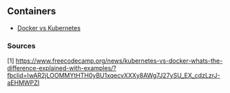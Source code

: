 ## Containers

* [Docker vs Kubernetes](https://www.freecodecamp.org/news/kubernetes-vs-docker-whats-the-difference-explained-with-examples/?fbclid=IwAR2jLOOMMYtHTH0yBU1xqecvXXXy8AWg7J27ySU_EX_cdzLzrJ-aEHMWPZI)

### Sources

[1] https://www.freecodecamp.org/news/kubernetes-vs-docker-whats-the-difference-explained-with-examples/?fbclid=IwAR2jLOOMMYtHTH0yBU1xqecvXXXy8AWg7J27ySU_EX_cdzLzrJ-aEHMWPZI
